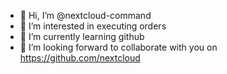 - 👋 Hi, I’m @nextcloud-command
- 👀 I’m interested in executing orders
- 🌱 I’m currently learning github
- 💞️ I’m looking forward to collaborate with you on https://github.com/nextcloud
